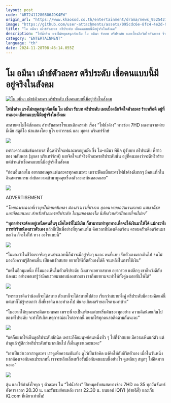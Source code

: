 ```yaml
---
layout: post
code: "ART2411280806JDK4EW"
origin_url: "https://www.khaosod.co.th/entertainment/drama/news_9525427"
image: "https://github.com/user-attachments/assets/095cdc6e-8fc4-4e2d-9187-b61846e4c812"
title: "โม อมีนา เม้าธ์ตัวละคร ตรีประดับ เชื่อคนแบบนี้มีอยู่จริงในสังคม"
description: "ไฟน้ำค้าง แรงไม่หยุดสนุกจัดเต็ม โม อมีนา รับบท ตรีประดับ เผยเบื้องลึกจิตใจตัวละคร ร้ายหรือดี อยู่ที่คนมอง เชื่อคนแบบนี้มีอยู่จริงในสังคม"
category: "ENTERTAINMENT"
language: "th"
date: 2024-11-28T08:46:14.055Z
---
```


# โม อมีนา เม้าธ์ตัวละคร ตรีประดับ เชื่อคนแบบนี้มีอยู่จริงในสังคม

[![โม อมีนา เม้าธ์ตัวละคร ตรีประดับ เชื่อคนแบบนี้มีอยู่จริงในสังคม](https://www.khaosod.co.th/wpapp/uploads/2024/11/ปกข่าว4คำ-สีขาว-Edit-8.jpg "โม อมีนา เม้าธ์ตัวละคร ตรีประดับ เชื่อคนแบบนี้มีอยู่จริงในสังคม")](https://www.khaosod.co.th/wpapp/uploads/2024/11/ปกข่าว4คำ-สีขาว-Edit-8.jpg)

**ไฟน้ำค้าง แรงไม่หยุดสนุกจัดเต็ม โม อมีนา รับบท ตรีประดับ เผยเบื้องลึกจิตใจตัวละคร ร้ายหรือดี อยู่ที่คนมอง เชื่อคนแบบนี้มีอยู่จริงในสังคม**

ละสายตาไม่ได้สักตอน สำหรับละครโรแมนติกดราม่า เรื่อง “ไฟน้ำค้าง” ทางช่อง 7HD ผลงานจากค่ายมีเดีย สตูดิโอ นำแสดงโดย ยูโร ยศวรรธน์ และ มุกดา นรินทร์รักษ์

![](https://www.khaosod.co.th/wpapp/uploads/2024/11/1-71-696x392.jpg)

เพราะความเข้มข้นครบรส ที่ฉุดหัวใจแฟนละครอยู่หมัด ซึ่ง โม-อมีนา พินิจ ผู้รับบท ตรีประดับ พี่สาวของ พลับพลา (มุกดา นรินทร์รักษ์) เผยจิตใจแท้จริงตัวละครตรีประดับนั้น อยู่ที่คนมองว่าจะดีหรือร้าย แต่ส่วนตัวเชื่อคนแบบนี้มีอยู่จริงในสังคม

“ก่อนอื่นเลยโม อยากขอบคุณแฟนละครทุกคนนะคะ เพราะฟีดแบ็กละครไฟน้ำค้างดีมากๆ มีคนแท็กในอินสตารแกรม ส่งข้อความเข้ามาพูดคุยเรื่องตัวละครกันตลอดเลย”

![](https://www.khaosod.co.th/wpapp/uploads/2024/11/ไฟน้ำค้าง-EP10-3-696x391.jpg)

ADVERTISEMENT

_“โดยเฉพาะฉากที่เราบุกไปตบพลับพลา น้องสาวเราที่ทำงาน ทุกคนจะบอกว่าแรงมากค่ะ แต่เขาก็ชม และก็ชอบนะคะ สำหรับตัวละครตรีประดับ ในมุมมองของโม นิสัยส่วนตัวเป็นคนที่จมไม่ลง”_

**“ทุกอย่างจะต้องอยู่เหนือคนอื่นๆ เมื่อไหร่ที่ไม่มีเงิน ก็สามารถทำทุกทางเพื่อจะได้เงินมาให้ได้ แม้กระทั่งการทำร้ายน้องสาวตัวเอง** แล้วก็เป็นพี่อย่างที่ทุกคนเห็น คือเวลาที่น้องเดือดร้อน ครอบครัวเดือดร้อนมาขอเงิน ก็จะไม่ให้ หวง อะไรแบบนี้”

![](https://www.khaosod.co.th/wpapp/uploads/2024/11/ไฟน้ำค้าง-5-1-696x390.jpg)

“โมมองว่าในชีวิตเราจริงๆ คนประเภทนี้ก็น่าจะมีอยู่จริงๆ นะคะ คนที่แบบ รักตัวเองมากเกินไป จนไม่มองถึงความรู้สึกคนอื่น เป็นคนรักสบาย อยากให้ชีวิตตัวเองได้ดี จนเหลิงในการใช้เงิน”

“แต่ในอีกมุมหนึ่ง ที่โมมองเห็นในตัวตรีประดับ ถึงเขาจะอยากสบาย อยากรวย แต่ลึกๆ เขาก็หวังดีกับน้องนะ อย่างพอเขารู้ว่ามีคนรวยมาชอบน้องสาวเขา เขาก็พยายามจะทำให้ทั้งคู่ลงเอยกันให้ได้”

![](https://www.khaosod.co.th/wpapp/uploads/2024/11/ไฟน้ำค้าง-EP10-2-696x464.jpg)

“เพราะเขาคิดว่าน้องก็จะได้สบาย ตัวเขาก็จะได้สบายไปด้วย เรียกว่าสบายทั้งคู่ ตรีประดับมีความคิดแค่นี้ แต่เขาก็ไม่รู้หรอกว่า สิ่งที่เขาคิด และทำลงไป มันจะเกิดผลร้ายอะไรตามมาบ้าง”

“โมอยากให้ทุกคนรอติดตามนะคะ เพราะนี่จะเป็นเพียงแต่บทเริ่มต้นของทุกอย่าง ความคิดน้อยเกินไปของตรีประดับ จะทำให้เกิดเหตุการณ์อะไรต่อจากนี้ อยากให้ทุกคนรอติดตามกันนะคะ”

![](https://www.khaosod.co.th/wpapp/uploads/2024/11/ไฟน้ำค้าง-EP10-4-696x464.jpg)

“แต่ก็อยากให้เอ็นดูตรีประดับสักนิด เพราะก็คือมนุษย์คนหนึ่งทั่ว ๆ ไปที่รักสบาย มีความเห็นแก่ตัว แต่ถ้าดูแล้วรู้สึกว่าตรีประดับทำมากเกินไป ก็เอ็นดูเขาเถอะนะคะ”

“เอาเป็นว่าเวลาเราดูละคร เราดูเพื่อความบันเทิง ดูไว้เป็นข้อคิด แง่คิดให้กับชีวิตตัวเอง เผื่อในวันหนึ่ง หากต้องเจอกับคนประเภทนี้ เราจะหลีกเลี่ยงหรือรับมือกับคนแบบนี้อย่างไร ดูเพลินๆ สนุกๆ ไม่คิดมากนะคะ”

![](https://www.khaosod.co.th/wpapp/uploads/2024/11/ไฟน้ำค้าง-EP10-5-696x389.jpg)

ลุ้น และให้กำลังใจทุก ๆ ตัวละคร ใน “ไฟน้ำค้าง” ปักหมุดรับชมสดทางช่อง 7HD กด 35 ทุกวันจันทร์ อังคาร เวลา 20.30 น. และรับชมย้อนหลัง เวลา 22.30 น. บนแอป iQIYI (อ้ายฉีอี้) และเว็บ iQ.com ที่เดียวเท่านั้น!